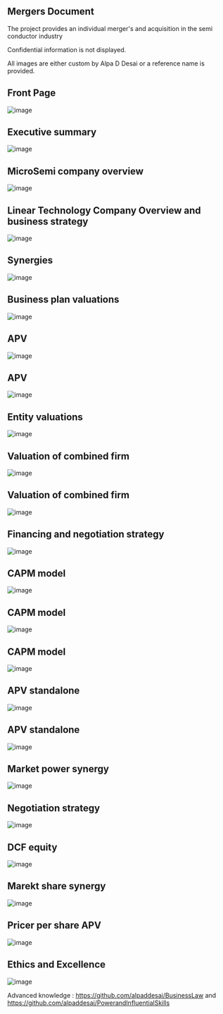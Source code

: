 ## Mergers Document

The project provides an individual merger's and acquisition in the semi conductor industry

Confidential information is not displayed.

All images are either custom by Alpa D Desai or a reference name is provided.

## Front Page
![image](image.png)

## Executive summary
![image](image1.png)

## MicroSemi company overview
![image](image2.png)

## Linear Technology Company Overview and business strategy
![image](image3.png)

## Synergies
![image](image4.png)

## Business plan valuations
![image](image5.png)

## APV 
![image](image6.png)

## APV
![image](image7.png)

## Entity valuations
![image](image8.png)

## Valuation of combined firm
![image](image9.png)

## Valuation of combined firm
![image](image10.png)

## Financing and negotiation strategy
![image](image11.png)

## CAPM model 
![image](image12.png)

## CAPM model 
![image](image13.png)

## CAPM model
![image](image14.png)

## APV standalone
![image](image15.png)

## APV standalone
![image](image16.png)

## Market power synergy
![image](image17.png)

## Negotiation strategy
![image](image18.png)

## DCF equity
![image](image19.png)

## Marekt share synergy
![image](image20.png)

## Pricer per share APV
![image](image21.png)

## Ethics and Excellence
![image](EthicsandExcellence.png)

Advanced knowledge : https://github.com/alpaddesai/BusinessLaw and https://github.com/alpaddesai/PowerandInfluentialSkills
